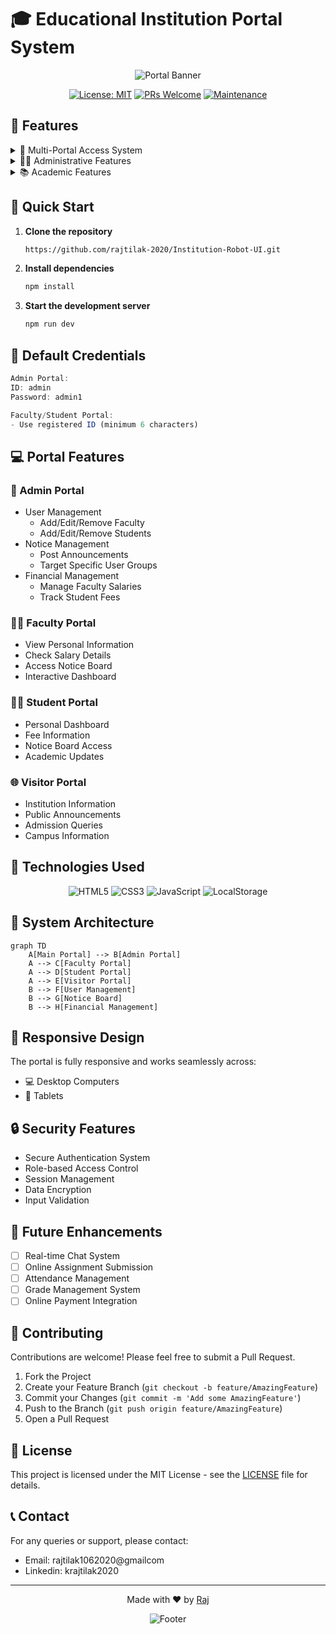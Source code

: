 # 🎓 Educational Institution Portal System
<div align="center">

![Portal Banner](https://raw.githubusercontent.com/andreasbm/readme/master/assets/lines/rainbow.png)

[![License: MIT](https://img.shields.io/badge/License-MIT-yellow.svg)](https://opensource.org/licenses/MIT)
[![PRs Welcome](https://img.shields.io/badge/PRs-welcome-brightgreen.svg?style=flat-square)](http://makeapullrequest.com)
[![Maintenance](https://img.shields.io/badge/Maintained%3F-yes-green.svg)](https://github.com/username/educational-portal/graphs/commit-activity)

</div>

## 🌟 Features

<details>
<summary>🔐 Multi-Portal Access System</summary>

- **Admin Portal** - Complete institutional management
- **Faculty Portal** - Teaching staff interface
- **Student Portal** - Student management system
- **Visitor Portal** - Public information access
</details>

<details>
<summary>👩‍💼 Administrative Features</summary>

- User Management (Faculty & Students)
- Notice Board Management
- Financial Management
- Real-time Updates
</details>

<details>
<summary>📚 Academic Features</summary>

- Personal Dashboards
- Notice Board Access
- Financial Information
- Profile Management
</details>

## 🚀 Quick Start

1. **Clone the repository**
   ```bash
   https://github.com/rajtilak-2020/Institution-Robot-UI.git
   ```

2. **Install dependencies**
   ```bash
   npm install
   ```

3. **Start the development server**
   ```bash
   npm run dev
   ```

## 🔑 Default Credentials

```javascript
Admin Portal:
ID: admin
Password: admin1

Faculty/Student Portal:
- Use registered ID (minimum 6 characters)
```

## 💻 Portal Features

### 🔐 Admin Portal
- User Management
  - Add/Edit/Remove Faculty
  - Add/Edit/Remove Students
- Notice Management
  - Post Announcements
  - Target Specific User Groups
- Financial Management
  - Manage Faculty Salaries
  - Track Student Fees

### 👩‍🏫 Faculty Portal
- View Personal Information
- Check Salary Details
- Access Notice Board
- Interactive Dashboard

### 👨‍🎓 Student Portal
- Personal Dashboard
- Fee Information
- Notice Board Access
- Academic Updates

### 🌐 Visitor Portal
- Institution Information
- Public Announcements
- Admission Queries
- Campus Information

## 🎨 Technologies Used

<div align="center">

![HTML5](https://img.shields.io/badge/html5-%23E34F26.svg?style=for-the-badge&logo=html5&logoColor=white)
![CSS3](https://img.shields.io/badge/css3-%231572B6.svg?style=for-the-badge&logo=css3&logoColor=white)
![JavaScript](https://img.shields.io/badge/javascript-%23323330.svg?style=for-the-badge&logo=javascript&logoColor=%23F7DF1E)
![LocalStorage](https://img.shields.io/badge/LocalStorage-4EA94B?style=for-the-badge&logo=localStorage&logoColor=white)

</div>

## 🔧 System Architecture

```mermaid
graph TD
    A[Main Portal] --> B[Admin Portal]
    A --> C[Faculty Portal]
    A --> D[Student Portal]
    A --> E[Visitor Portal]
    B --> F[User Management]
    B --> G[Notice Board]
    B --> H[Financial Management]
```

## 📱 Responsive Design

The portal is fully responsive and works seamlessly across:
- 💻 Desktop Computers
- 📱 Tablets
   

## 🔒 Security Features

- Secure Authentication System
- Role-based Access Control
- Session Management
- Data Encryption
- Input Validation

## 🎯 Future Enhancements

- [ ] Real-time Chat System
- [ ] Online Assignment Submission
- [ ] Attendance Management
- [ ] Grade Management System
- [ ] Online Payment Integration

## 🤝 Contributing

Contributions are welcome! Please feel free to submit a Pull Request.

1. Fork the Project
2. Create your Feature Branch (`git checkout -b feature/AmazingFeature`)
3. Commit your Changes (`git commit -m 'Add some AmazingFeature'`)
4. Push to the Branch (`git push origin feature/AmazingFeature`)
5. Open a Pull Request

## 📄 License

This project is licensed under the MIT License - see the [LICENSE](LICENSE) file for details.

## 📞 Contact

For any queries or support, please contact:

- Email: rajtilak1062020@gmailcom
- Linkedin: krajtilak2020

---

<div align="center">

<p align="center">
    Made with ❤️ by <a href="https://github.com/rajtilak-2020">Raj</a>
</p>

![Footer](https://raw.githubusercontent.com/andreasbm/readme/master/assets/lines/rainbow.png)

</div>

